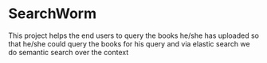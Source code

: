 # SearchWorm
This project helps the end users to query the books he/she has uploaded so that he/she could query the books for his query and via elastic search we do semantic search over the context
